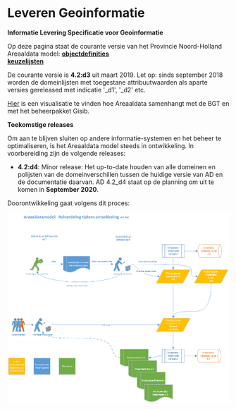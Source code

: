 Leveren Geoinformatie
===

__Informatie Levering Specificatie voor Geoinformatie__

Op deze pagina staat de courante versie van het Provincie Noord-Holland Areaaldata model:
 [**objectdefinities**](objectdefinities) <br>
 [**keuzelijsten**](keuzelijsten) 
 
De courante versie is **4.2:d3** uit maart 2019. Let op: sinds september 2018 worden de domeinlijsten met toegestane attribuutwaarden als aparte versies gereleased met indicatie '_d1', '_d2' etc. 

[Hier](https://provincienh.github.io/databeheer/mapping.html) is een visualisatie te vinden hoe Areaaldata samenhangt met de BGT en met het beheerpakket Gisib.

__Toekomstige releases__

Om aan te blijven sluiten op andere informatie-systemen en het beheer te optimaliseren, is het Areaaldata model steeds in ontwikkeling. 
In voorbereiding zijn de volgende releases:
* __4.2:d4__: Minor release: Het up-to-date houden van alle domeinen en polijsten van de domeinverschillen tussen de huidige versie van AD en de documentatie daarvan. AD 4.2_d4 staat op de planning om uit te komen in **September 2020**.

Doorontwikkeling gaat volgens dit proces:

![proces doorontwikkeling Areaaldata](doorontwikkeling_areaaldata_4x_proces.png)